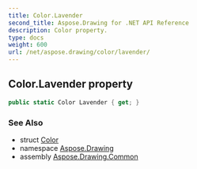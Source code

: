 ```yaml
---
title: Color.Lavender
second_title: Aspose.Drawing for .NET API Reference
description: Color property. 
type: docs
weight: 600
url: /net/aspose.drawing/color/lavender/
---
```

## Color.Lavender property

```csharp
public static Color Lavender { get; }
```

### See Also

* struct [Color](../)
* namespace [Aspose.Drawing](../../color/)
* assembly [Aspose.Drawing.Common](../../../)


